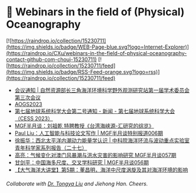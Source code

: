 # 🌊 Webinars in the field of (Physical) Oceanography

[![https://raindrop.io/collection/15230711](https://img.shields.io/badge/WEB-Page-blue.svg?logo=Internet-Explorer)](https://raindrop.io/CXu/webinars-in-the-field-of-physical-oceanography-contact-github-com-chouj-15230711) [![https://raindrop.io/collection/15230711/feed](https://img.shields.io/badge/RSS-Feed-orange.svg?logo=rss)](https://raindrop.io/collection/15230711/feed)

<!-- BLOG-POST-LIST:START -->
- [会议通知 | 自然资源部长三角海洋环境科学野外观测研究站第一届学术委员会第三次会议](https://mp.weixin.qq.com/s/iDJWyhHxOy8L9q5wvwj4tQ)
- [AOGS2023](https://www.asiaoceania.org/aogs2023/public.asp?page=home.asp)
- [第七届地球系统科学大会第二号通知 - 新闻 - 第七届地球系统科学大会（CESS 2023）](http://www.cess.org.cn/Data/View/1818)
- [MGF半月谈：刘祖乾 特聘教授《台湾海峡源-汇研究的综览》](https://mp.weixin.qq.com/s/E9vrq5PvUIyIV2jfTM_2mg)
- [Paul Liu：人工智能与科技论文写作 | MGF半月谈特别报道006期](https://mp.weixin.qq.com/s/ZlYkrLavGujGfUqWpLHVpA)
- [徐振华：西北太平洋内潮动力能量学认识 | 中科院海洋环流与波动重点实验室青年科学家系列报告（二十七）](https://mp.weixin.qq.com/s/PYiFyVyA0x2H0x7vvGLL6A)
- [高亮：气候变化对澳门风暴潮与洪水灾害的影响研究 MGF半月谈057期](https://mp.weixin.qq.com/s/ighdfo8d5F20iBbj2IFaEQ)
- [甘剑平：中国海多尺度、交叉学科研究 | MGF半月谈056期](https://mp.weixin.qq.com/s/H0cQ8IbDCZJ9gCkn4ZUUMQ)
- [【大气海洋大讲堂】第5期：董昌明，海洋中尺度涡旋及其对海洋环境的影响](https://mp.weixin.qq.com/s/h1VHhZYjh6hdfGOarzjytw)
<!-- BLOG-POST-LIST:END -->

###### Collaborate with [Dr. Tongya Liu](https://liutongya.github.io/) and Jiehong Han. Cheers.
